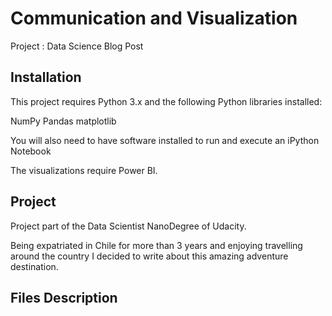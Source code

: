 # Communication and Visualization

Project : Data Science Blog Post

## Installation

This project requires Python 3.x and the following Python libraries installed:

NumPy
Pandas
matplotlib

You will also need to have software installed to run and execute an iPython Notebook

The visualizations require Power BI.

## Project

Project part of the Data Scientist NanoDegree of Udacity.

Being expatriated in Chile for more than 3 years and enjoying travelling around the country I decided to write about this amazing adventure destination.

## Files Description

